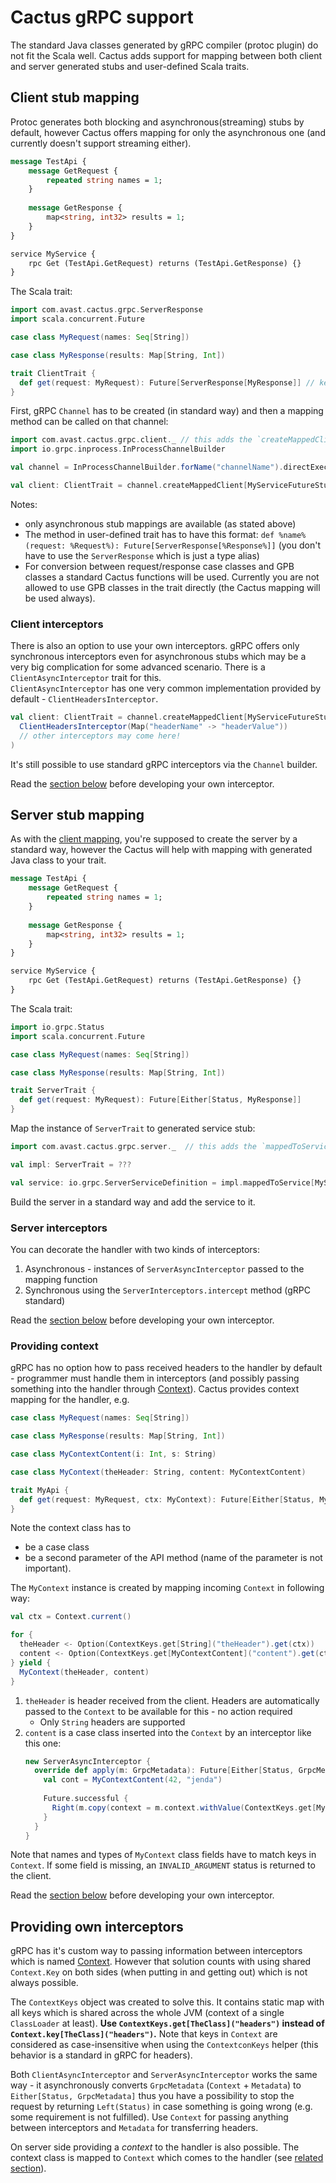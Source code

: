 # Cactus gRPC support

The standard Java classes generated by gRPC compiler (protoc plugin) do not fit the Scala well. Cactus adds support for mapping between both
client and server generated stubs and user-defined Scala traits.

## Client stub mapping

Protoc generates both blocking and asynchronous(streaming) stubs by default, however Cactus offers mapping for only the asynchronous one
(and currently doesn't support streaming either).

```proto
message TestApi {
    message GetRequest {
        repeated string names = 1;
    }
    
    message GetResponse {
        map<string, int32> results = 1;
    }
}

service MyService {
    rpc Get (TestApi.GetRequest) returns (TestApi.GetResponse) {}
}
```

The Scala trait:
```scala
import com.avast.cactus.grpc.ServerResponse
import scala.concurrent.Future

case class MyRequest(names: Seq[String])

case class MyResponse(results: Map[String, Int])

trait ClientTrait {
  def get(request: MyRequest): Future[ServerResponse[MyResponse]] // keep this format!
}
```

First, gRPC `Channel` has to be created (in standard way) and then a mapping method can be called on that channel:
```scala
import com.avast.cactus.grpc.client._ // this adds the `createMappedClient` method
import io.grpc.inprocess.InProcessChannelBuilder

val channel = InProcessChannelBuilder.forName("channelName").directExecutor.build // fine for testing

val client: ClientTrait = channel.createMappedClient[MyServiceFutureStub, ClientTrait](/* async interceptors go here */)
```

Notes:
* only asynchronous stub mappings are available (as stated above)
* The method in user-defined trait has to have this format: `def %name%(request: %Request%): Future[ServerResponse[%Response%]]`
(you don't have to use the `ServerResponse` which is just a type alias)
* For conversion between request/response case classes and GPB classes a standard Cactus functions will be used.
Currently you are not allowed to use GPB classes in the trait directly (the Cactus mapping will be used always).

### Client interceptors

There is also an option to use your own interceptors. gRPC offers only synchronous interceptors even for asynchronous stubs which may be
a very big complication for some advanced scenario. There is a `ClientAsyncInterceptor` trait for this.  
`ClientAsyncInterceptor` has one very common implementation provided by default - `ClientHeadersInterceptor`.
```scala
val client: ClientTrait = channel.createMappedClient[MyServiceFutureStub, ClientTrait](
  ClientHeadersInterceptor(Map("headerName" -> "headerValue"))
  // other interceptors may come here!
)
```

It's still possible to use standard gRPC interceptors via the `Channel` builder.

Read the [section below](#providing-own-interceptors) before developing your own interceptor.

## Server stub mapping

As with the [client mapping](#client-stub-mapping), you're supposed to create the server by a standard way, however the Cactus will help with
mapping with generated Java class to your trait.

```proto
message TestApi {
    message GetRequest {
        repeated string names = 1;
    }
    
    message GetResponse {
        map<string, int32> results = 1;
    }
}

service MyService {
    rpc Get (TestApi.GetRequest) returns (TestApi.GetResponse) {}
}
```

The Scala trait:
```scala
import io.grpc.Status
import scala.concurrent.Future

case class MyRequest(names: Seq[String])

case class MyResponse(results: Map[String, Int])

trait ServerTrait {
  def get(request: MyRequest): Future[Either[Status, MyResponse]]
}
```

Map the instance of `ServerTrait` to generated service stub:
```scala
import com.avast.cactus.grpc.server._  // this adds the `mappedToService` method

val impl: ServerTrait = ???

val service: io.grpc.ServerServiceDefinition = impl.mappedToService[MyServiceImplBase](/* async interceptors go here */)
```

Build the server in a standard way and add the service to it.

### Server interceptors

You can decorate the handler with two kinds of interceptors:
1. Asynchronous - instances of `ServerAsyncInterceptor` passed to the mapping function
1. Synchronous using the `ServerInterceptors.intercept` method (gRPC standard)

Read the [section below](#providing-own-interceptors) before developing your own interceptor.

### Providing context

gRPC has no option how to pass received headers to the handler by default - programmer must handle them in interceptors (and possibly
passing something into the handler through [Context](https://grpc.io/grpc-java/javadoc/io/grpc/Context.html)). Cactus provides context
mapping for the handler, e.g.
```scala
case class MyRequest(names: Seq[String])

case class MyResponse(results: Map[String, Int])

case class MyContextContent(i: Int, s: String)

case class MyContext(theHeader: String, content: MyContextContent)

trait MyApi {
  def get(request: MyRequest, ctx: MyContext): Future[Either[Status, MyResponse]]
}
```

Note the context class has to
* be a case class
* be a second parameter of the API method (name of the parameter is not important).

The `MyContext` instance is created by mapping incoming `Context` in following way:
```scala
val ctx = Context.current()

for {
  theHeader <- Option(ContextKeys.get[String]("theHeader").get(ctx))
  content <- Option(ContextKeys.get[MyContextContent]("content").get(ctx))
} yield {
  MyContext(theHeader, content)
}
```
1. `theHeader` is header received from the client. Headers are automatically passed to the `Context` to be available for this - no action required
   * Only `String` headers are supported
1. `content` is a case class inserted into the `Context` by an interceptor like this one:
    ```scala
    new ServerAsyncInterceptor {
      override def apply(m: GrpcMetadata): Future[Either[Status, GrpcMetadata]] = {
        val cont = MyContextContent(42, "jenda")
        
        Future.successful {
          Right(m.copy(context = m.context.withValue(ContextKeys.get[MyContextContent]("content"), cont)))
        }
      }
    }
    ```
Note that names and types of `MyContext` class fields have to match keys in `Context`. If some field is missing, an `INVALID_ARGUMENT` status is
returned to the client.

Read the [section below](#providing-own-interceptors) before developing your own interceptor.

## Providing own interceptors

gRPC has it's custom way to passing information between interceptors which is named [Context](https://grpc.io/grpc-java/javadoc/io/grpc/Context.html).
However that solution counts with using shared `Context.Key` on both sides (when putting in and getting out) which is not always possible.

The `ContextKeys` object was created to solve this. It contains static map with all keys which is shared across the whole JVM (context of a
single `ClassLoader` at least). **Use `ContextKeys.get[TheClass]("headers")` instead of `Context.key[TheClass]("headers")`.**
Note that keys in `Context` are considered as case-insensitive when using the `ContextconKeys` helper (this behavior is a standard in gRPC for headers).

Both `ClientAsyncInterceptor` and `ServerAsyncInterceptor` works the same way - it asynchronously converts `GrpcMetadata` (`Context` + `Metadata`)
to `Either[Status, GrpcMetadata]` thus you have a possibility to stop the request by returning `Left(Status)` in case something is going wrong
(e.g. some requirement is not fulfilled).
Use `Context` for passing anything between interceptors and `Metadata` for transferring headers.

On server side providing a _context_ to the handler is also possible. The context class is mapped to `Context` which comes to the handler 
(see [related section](#providing-context)). 
